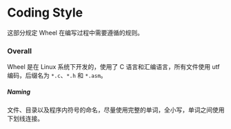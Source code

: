 Coding Style
============

这部分规定 Wheel 在编写过程中需要遵循的规则。

### Overall

Wheel 是在 Linux 系统下开发的，使用了 C 语言和汇编语言，所有文件使用 utf 编码，后缀名为 `*.c`、`*.h` 和 `*.asm`。

##### Naming

文件、目录以及程序内符号的命名，尽量使用完整的单词，全小写，单词之间使用下划线连接。
